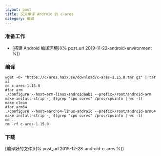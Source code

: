 ```yaml
---
layout: post
title: 交叉编译 Android 的 c-ares
category: 编译
---
```


### 准备工作
- [搭建 Android 编译环境]({% post_url 2019-11-22-android-environment %})

### 编译
```shell
wget -O- "https://c-ares.haxx.se/download/c-ares-1.15.0.tar.gz" | tar xz
cd c-ares-1.15.0
#for arm
./configure --host=arm-linux-androideabi --prefix=/root/android-arm
make install-strip -j $(grep "cpu cores" /proc/cpuinfo | wc -l)
make clean
#for arm64
./configure --host=aarch64-linux-android --prefix=/root/android-arm64
make install-strip -j $(grep "cpu cores" /proc/cpuinfo | wc -l)
cd ..
rm -rf c-ares-1.15.0
```

### 下载
[编译好的文件]({% post_url 2019-12-28-android-c-ares %})

